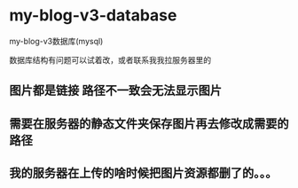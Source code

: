 # my-blog-v3-database
my-blog-v3数据库(mysql)

数据库结构有问题可以试着改，或者联系我我拉服务器里的

图片都是链接 路径不一致会无法显示图片
---
需要在服务器的静态文件夹保存图片再去修改成需要的路径
---
我的服务器在上传的啥时候把图片资源都删了的。。。
---
